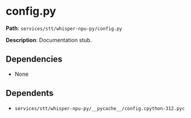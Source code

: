 # config.py

**Path**: `services/stt/whisper-npu-py/config.py`

**Description**: Documentation stub.

## Dependencies
- None

## Dependents
- `services/stt/whisper-npu-py/__pycache__/config.cpython-312.pyc`

